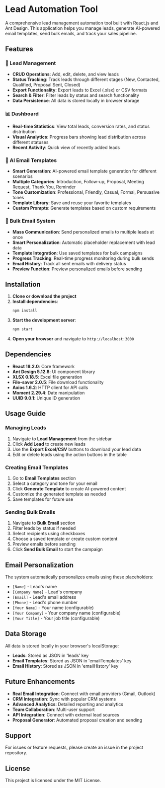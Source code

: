 # Lead Automation Tool

A comprehensive lead management automation tool built with React.js and Ant Design. This application helps you manage leads, generate AI-powered email templates, send bulk emails, and track your sales pipeline.

## Features

### 🎯 Lead Management
- **CRUD Operations**: Add, edit, delete, and view leads
- **Status Tracking**: Track leads through different stages (New, Contacted, Qualified, Proposal Sent, Closed)
- **Export Functionality**: Export leads to Excel (.xlsx) or CSV formats
- **Search & Filter**: Filter leads by status and search functionality
- **Data Persistence**: All data is stored locally in browser storage

### 📊 Dashboard
- **Real-time Statistics**: View total leads, conversion rates, and status distribution
- **Visual Analytics**: Progress bars showing lead distribution across different statuses
- **Recent Activity**: Quick view of recently added leads

### 🤖 AI Email Templates
- **Smart Generation**: AI-powered email template generation for different scenarios
- **Multiple Categories**: Introduction, Follow-up, Proposal, Meeting Request, Thank You, Reminder
- **Tone Customization**: Professional, Friendly, Casual, Formal, Persuasive tones
- **Template Library**: Save and reuse your favorite templates
- **Custom Prompts**: Generate templates based on custom requirements

### 📧 Bulk Email System
- **Mass Communication**: Send personalized emails to multiple leads at once
- **Smart Personalization**: Automatic placeholder replacement with lead data
- **Template Integration**: Use saved templates for bulk campaigns
- **Progress Tracking**: Real-time progress monitoring during bulk sends
- **Email History**: Track all sent emails with delivery status
- **Preview Function**: Preview personalized emails before sending

## Installation

1. **Clone or download the project**
2. **Install dependencies**:
   ```bash
   npm install
   ```
3. **Start the development server**:
   ```bash
   npm start
   ```
4. **Open your browser** and navigate to `http://localhost:3000`

## Dependencies

- **React 18.2.0**: Core framework
- **Ant Design 5.12.8**: UI component library
- **XLSX 0.18.5**: Excel file generation
- **File-saver 2.0.5**: File download functionality
- **Axios 1.6.2**: HTTP client for API calls
- **Moment 2.29.4**: Date manipulation
- **UUID 9.0.1**: Unique ID generation

## Usage Guide

### Managing Leads
1. Navigate to **Lead Management** from the sidebar
2. Click **Add Lead** to create new leads
3. Use the **Export Excel/CSV** buttons to download your lead data
4. Edit or delete leads using the action buttons in the table

### Creating Email Templates
1. Go to **Email Templates** section
2. Select a category and tone for your email
3. Click **Generate Template** to create AI-powered content
4. Customize the generated template as needed
5. Save templates for future use

### Sending Bulk Emails
1. Navigate to **Bulk Email** section
2. Filter leads by status if needed
3. Select recipients using checkboxes
4. Choose a saved template or create custom content
5. Preview emails before sending
6. Click **Send Bulk Email** to start the campaign

## Email Personalization

The system automatically personalizes emails using these placeholders:
- `[Name]` - Lead's name
- `[Company Name]` - Lead's company
- `[Email]` - Lead's email address
- `[Phone]` - Lead's phone number
- `[Your Name]` - Your name (configurable)
- `[Your Company]` - Your company name (configurable)
- `[Your Title]` - Your job title (configurable)

## Data Storage

All data is stored locally in your browser's localStorage:
- **Leads**: Stored as JSON in 'leads' key
- **Email Templates**: Stored as JSON in 'emailTemplates' key
- **Email History**: Stored as JSON in 'emailHistory' key

## Future Enhancements

- **Real Email Integration**: Connect with email providers (Gmail, Outlook)
- **CRM Integration**: Sync with popular CRM systems
- **Advanced Analytics**: Detailed reporting and analytics
- **Team Collaboration**: Multi-user support
- **API Integration**: Connect with external lead sources
- **Proposal Generator**: Automated proposal creation and sending

## Support

For issues or feature requests, please create an issue in the project repository.

## License

This project is licensed under the MIT License.
